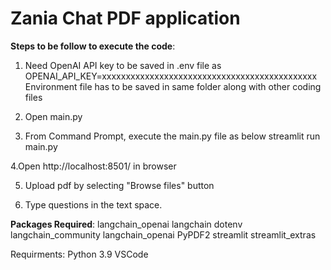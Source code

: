 # Zania Chat PDF application
**Steps to be follow to execute the code**:
1. Need OpenAI API key to be saved in .env file as
OPENAI_API_KEY=xxxxxxxxxxxxxxxxxxxxxxxxxxxxxxxxxxxxxxxxxxxxx
Environment file has to be saved in same folder along with other coding files

2. Open main.py
   
3. From Command Prompt, execute the main.py file as below
  streamlit run main.py

4.Open http://localhost:8501/ in browser

5. Upload pdf by selecting "Browse files" button
   
6. Type questions in the text space.

**Packages Required**:
langchain_openai
langchain
dotenv
langchain_community
langchain_openai
PyPDF2
streamlit
streamlit_extras

Requirments:
Python 3.9
VSCode
